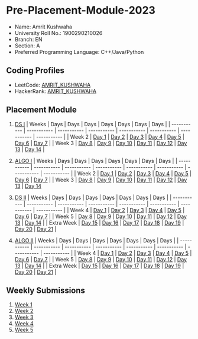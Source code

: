 # Pre-Placement-Module-2023

- Name: Amrit Kushwaha  
- University Roll No.: 1900290210026
- Branch: EN
- Section: A
- Preferred Programming Language: C++/Java/Python

## Coding Profiles
- LeetCode: [AMRIT_KUSHWAHA](https://leetcode.com/amritkushwaha3/)
- HackerRank: [AMRIT_KUSHWAHA](https://www.hackerrank.com/amritkushwaha3)

## Placement Module
1. [DS I](https://github.com/amritkushwaha3/Pre-Placement-Module-2023/tree/main/DS%20I)
    | Weeks | Days | Days | Days | Days | Days | Days | Days |
    | ----------- | ----------- | ----------- | ----------- | ----------- | ----------- | ----------- | ----------- | 
    | Week 2 | [Day 1](https://github.com/amritkushwaha3/Pre-Placement-Module-2023/tree/main/DS%20I/Day%201) | [Day 2](https://github.com/amritkushwaha3/Pre-Placement-Module-2023/tree/main/DS%20I/Day%202) | [Day 3](https://github.com/amritkushwaha3/Pre-Placement-Module-2023/tree/main/DS%20I/Day%203) | [Day 4](https://github.com/amritkushwaha3/Pre-Placement-Module-2023/tree/main/DS%20I/Day%204) | [Day 5](https://github.com/amritkushwaha3/Pre-Placement-Module-2023/tree/main/DS%20I/Day%205) | [Day 6](https://github.com/amritkushwaha3/Pre-Placement-Module-2023/tree/main/DS%20I/Day%206) | [Day 7](https://github.com/amritkushwaha3/Pre-Placement-Module-2023/tree/main/DS%20I/Day%207) |
    | Week 3 | [Day 8](https://github.com/amritkushwaha3/Pre-Placement-Module-2023/tree/main/DS%20I/Day%208) | [Day 9](https://github.com/amritkushwaha3/Pre-Placement-Module-2023/tree/main/DS%20I/Day%209) | [Day 10](https://github.com/amritkushwaha3/Pre-Placement-Module-2023/tree/main/DS%20I/Day%2010) | [Day 11](https://github.com/amritkushwaha3/Pre-Placement-Module-2023/tree/main/DS%20I/Day%2011) | [Day 12](https://github.com/amritkushwaha3/Pre-Placement-Module-2023/tree/main/DS%20I/Day%2012) | [Day 13](https://github.com/amritkushwaha3/Pre-Placement-Module-2023/tree/main/DS%20I/Day%2013) | [Day 14](https://github.com/amritkushwaha3/Pre-Placement-Module-2023/tree/main/DS%20I/Day%2014) |
    
2. [ALGO I](https://github.com/amritkushwaha3/Pre-Placement-Module-2023/tree/main/ALGO%20I)
    | Weeks | Days | Days | Days | Days | Days | Days | Days |
    | ----------- | ----------- | ----------- | ----------- | ----------- | ----------- | ----------- | ----------- |
    | Week 2 | [Day 1](https://github.com/amritkushwaha3/Pre-Placement-Module-2023/tree/main/ALGO%20I/Day%201) | [Day 2](https://github.com/amritkushwaha3/Pre-Placement-Module-2023/tree/main/ALGO%20I/Day%202) | [Day 3](https://github.com/amritkushwaha3/Pre-Placement-Module-2023/tree/main/ALGO%20I/Day%203) | [Day 4](https://github.com/amritkushwaha3/Pre-Placement-Module-2023/tree/main/ALGO%20I/Day%204) | [Day 5](https://github.com/amritkushwaha3/Pre-Placement-Module-2023/tree/main/ALGO%20I/Day%205) | [Day 6](https://github.com/amritkushwaha3/Pre-Placement-Module-2023/tree/main/ALGO%20I/Day%206) | [Day 7](https://github.com/amritkushwaha3/Pre-Placement-Module-2023/tree/main/ALGO%20I/Day%207) |
    | Week 3 | [Day 8](https://github.com/amritkushwaha3/Pre-Placement-Module-2023/tree/main/ALGO%20I/Day%208) | [Day 9](https://github.com/amritkushwaha3/Pre-Placement-Module-2023/tree/main/ALGO%20I/Day%209) | [Day 10](https://github.com/amritkushwaha3/Pre-Placement-Module-2023/tree/main/ALGO%20I/Day%2010) | [Day 11](https://github.com/amritkushwaha3/Pre-Placement-Module-2023/tree/main/ALGO%20I/Day%2011) | [Day 12](https://github.com/amritkushwaha3/Pre-Placement-Module-2023/tree/main/ALGO%20I/Day%2012) | [Day 13](https://github.com/amritkushwaha3/Pre-Placement-Module-2023/tree/main/ALGO%20I/Day%2013) | [Day 14](https://github.com/amritkushwaha3/Pre-Placement-Module-2023/tree/main/ALGO%20I/Day%2014)  
    
3. [DS II](https://github.com/amritkushwaha3/Pre-Placement-Module-2023/tree/main/DS%20II)
    | Weeks | Days | Days | Days | Days | Days | Days | Days |
    | ----------- | ----------- | ----------- | ----------- | ----------- | ----------- | ----------- | ----------- |
    | Week 4 | [Day 1](https://github.com/amritkushwaha3/Pre-Placement-Module-2023/tree/main/DS%20II/Day%201) | [Day 2](https://github.com/amritkushwaha3/Pre-Placement-Module-2023/tree/main/DS%20II/Day%202) | [Day 3](https://github.com/amritkushwaha3/Pre-Placement-Module-2023/tree/main/DS%20II/Day%203) | [Day 4](https://github.com/amritkushwaha3/Pre-Placement-Module-2023/tree/main/DS%20II/Day%204) | [Day 5](https://github.com/amritkushwaha3/Pre-Placement-Module-2023/tree/main/DS%20II/Day%205) | [Day 6](https://github.com/amritkushwaha3/Pre-Placement-Module-2023/tree/main/DS%20II/Day%206) | [Day 7](https://github.com/amritkushwaha3/Pre-Placement-Module-2023/tree/main/DS%20II/Day%207) | 
    | Week 5 | [Day 8](https://github.com/amritkushwaha3/Pre-Placement-Module-2023/tree/main/DS%20II/Day%208) | [Day 9](https://github.com/amritkushwaha3/Pre-Placement-Module-2023/tree/main/DS%20II/Day%209) | [Day 10](https://github.com/amritkushwaha3/Pre-Placement-Module-2023/tree/main/DS%20II/Day%2010) | [Day 11](https://github.com/amritkushwaha3/Pre-Placement-Module-2023/tree/main/DS%20II/Day%2011) | [Day 12](https://github.com/amritkushwaha3/Pre-Placement-Module-2023/tree/main/DS%20II/Day%2012) | [Day 13](https://github.com/amritkushwaha3/Pre-Placement-Module-2023/tree/main/DS%20II/Day%2013) | [Day 14](https://github.com/amritkushwaha3/Pre-Placement-Module-2023/tree/main/DS%20II/Day%2014) |
    | Extra Week | [Day 15](https://github.com/amritkushwaha3/Pre-Placement-Module-2023/tree/main/DS%20II/Day%2015) | [Day 16](https://github.com/amritkushwaha3/Pre-Placement-Module-2023/tree/main/DS%20II/Day%2016) | [Day 17](https://github.com/amritkushwaha3/Pre-Placement-Module-2023/tree/main/DS%20II/Day%2017) | [Day 18](https://github.com/amritkushwaha3/Pre-Placement-Module-2023/tree/main/DS%20II/Day%2018) | [Day 19](https://github.com/amritkushwaha3/Pre-Placement-Module-2023/tree/main/DS%20II/Day%2019) | [Day 20](https://github.com/amritkushwaha3/Pre-Placement-Module-2023/tree/main/DS%20II/Day%2020) | [Day 21](https://github.com/amritkushwaha3/Pre-Placement-Module-2023/tree/main/DS%20II/Day%2021) |
    
4. [ALGO II](https://github.com/amritkushwaha3/Pre-Placement-Module-2023/tree/main/ALGO%20II)
    | Weeks | Days | Days | Days | Days | Days | Days | Days |
    | ----------- | ----------- | ----------- | ----------- | ----------- | ----------- | ----------- | ----------- |
    | Week 4 | [Day 1](https://github.com/amritkushwaha3/Pre-Placement-Module-2023/tree/main/ALGO%20II/Day%201) | [Day 2](https://github.com/amritkushwaha3/Pre-Placement-Module-2023/tree/main/ALGO%20II/Day%202) | [Day 3](https://github.com/amritkushwaha3/Pre-Placement-Module-2023/tree/main/ALGO%20II/Day%203) | [Day 4](https://github.com/amritkushwaha3/Pre-Placement-Module-2023/tree/main/ALGO%20II/Day%204) | [Day 5](https://github.com/amritkushwaha3/Pre-Placement-Module-2023/tree/main/ALGO%20II/Day%205) | [Day 6](https://github.com/amritkushwaha3/Pre-Placement-Module-2023/tree/main/ALGO%20II/Day%206) | [Day 7](https://github.com/amritkushwaha3/Pre-Placement-Module-2023/tree/main/ALGO%20II/Day%207) |
    | Week 5 | [Day 8](https://github.com/amritkushwaha3/Pre-Placement-Module-2023/tree/main/ALGO%20II/Day%208) | [Day 9](https://github.com/amritkushwaha3/Pre-Placement-Module-2023/tree/main/ALGO%20II/Day%209) | [Day 10](https://github.com/amritkushwaha3/Pre-Placement-Module-2023/tree/main/ALGO%20II/Day%2010) | [Day 11](https://github.com/amritkushwaha3/Pre-Placement-Module-2023/tree/main/ALGO%20II/Day%2011) | [Day 12](https://github.com/amritkushwaha3/Pre-Placement-Module-2023/tree/main/ALGO%20II/Day%2012) | [Day 13](https://github.com/amritkushwaha3/Pre-Placement-Module-2023/tree/main/ALGO%20II/Day%2013) | [Day 14](https://github.com/amritkushwaha3/Pre-Placement-Module-2023/tree/main/ALGO%20II/Day%2014) |
    | Extra Week | [Day 15](https://github.com/amritkushwaha3/Pre-Placement-Module-2023/tree/main/ALGO%20II/Day%2015) | [Day 16](https://github.com/amritkushwaha3/Pre-Placement-Module-2023/tree/main/ALGO%20II/Day%2016) | [Day 17](https://github.com/amritkushwaha3/Pre-Placement-Module-2023/tree/main/ALGO%20II/Day%2017) | [Day 18](https://github.com/amritkushwaha3/Pre-Placement-Module-2023/tree/main/ALGO%20II/Day%2018) | [Day 19](https://github.com/amritkushwaha3/Pre-Placement-Module-2023/tree/main/ALGO%20II/Day%2019) | [Day 20](https://github.com/amritkushwaha3/Pre-Placement-Module-2023/tree/main/ALGO%20II/Day%2020) | [Day 21](https://github.com/amritkushwaha3/Pre-Placement-Module-2023/tree/main/ALGO%20II/Day%2021) |

## Weekly Submissions
1. [Week 1](https://github.com/amritkushwaha3/Pre-Placement-Module-2023/tree/main/Weekly%20Submissions/Week%201)
2. [Week 2](https://github.com/amritkushwaha3/Pre-Placement-Module-2023/tree/main/Weekly%20Submissions/Week%202)
3. [Week 3](https://github.com/amritkushwaha3/Pre-Placement-Module-2023/tree/main/Weekly%20Submissions/Week%203)
4. [Week 4](https://github.com/amritkushwaha3/Pre-Placement-Module-2023/tree/main/Weekly%20Submissions/Week%204)
5. [Week 5](https://github.com/amritkushwaha3/Pre-Placement-Module-2023/tree/main/Weekly%20Submissions/Week%205)
